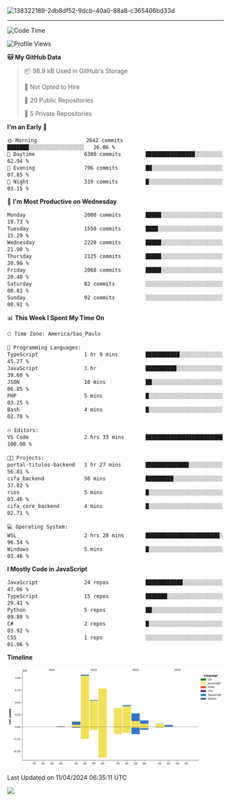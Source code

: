 
![138322189-2db8df52-9dcb-40a0-88a8-c365466bd33d](https://user-images.githubusercontent.com/89656623/214648213-d698ffe7-0c15-4728-8ac0-3e241011cc78.gif)

---

<!--START_SECTION:waka-->
![Code Time](http://img.shields.io/badge/Code%20Time-3%20hrs%203%20mins-blue)

![Profile Views](http://img.shields.io/badge/Profile%20Views-9-blue)

**🐱 My GitHub Data** 

> 📦 98.9 kB Used in GitHub's Storage 
 > 
> 🚫 Not Opted to Hire
 > 
> 📜 20 Public Repositories 
 > 
> 🔑 5 Private Repositories 
 > 
**I'm an Early 🐤** 

```text
🌞 Morning                2642 commits        ███████░░░░░░░░░░░░░░░░░░   26.06 % 
🌆 Daytime                6380 commits        ████████████████░░░░░░░░░   62.94 % 
🌃 Evening                796 commits         ██░░░░░░░░░░░░░░░░░░░░░░░   07.85 % 
🌙 Night                  319 commits         █░░░░░░░░░░░░░░░░░░░░░░░░   03.15 % 
```
📅 **I'm Most Productive on Wednesday** 

```text
Monday                   2000 commits        █████░░░░░░░░░░░░░░░░░░░░   19.73 % 
Tuesday                  1550 commits        ████░░░░░░░░░░░░░░░░░░░░░   15.29 % 
Wednesday                2220 commits        █████░░░░░░░░░░░░░░░░░░░░   21.90 % 
Thursday                 2125 commits        █████░░░░░░░░░░░░░░░░░░░░   20.96 % 
Friday                   2068 commits        █████░░░░░░░░░░░░░░░░░░░░   20.40 % 
Saturday                 82 commits          ░░░░░░░░░░░░░░░░░░░░░░░░░   00.81 % 
Sunday                   92 commits          ░░░░░░░░░░░░░░░░░░░░░░░░░   00.91 % 
```


📊 **This Week I Spent My Time On** 

```text
🕑︎ Time Zone: America/Sao_Paulo

💬 Programming Languages: 
TypeScript               1 hr 9 mins         ███████████░░░░░░░░░░░░░░   45.27 % 
JavaScript               1 hr                ██████████░░░░░░░░░░░░░░░   39.60 % 
JSON                     10 mins             ██░░░░░░░░░░░░░░░░░░░░░░░   06.85 % 
PHP                      5 mins              █░░░░░░░░░░░░░░░░░░░░░░░░   03.25 % 
Bash                     4 mins              █░░░░░░░░░░░░░░░░░░░░░░░░   02.78 % 

🔥 Editors: 
VS Code                  2 hrs 33 mins       █████████████████████████   100.00 % 

🐱‍💻 Projects: 
portal-titulos-backend   1 hr 27 mins        ██████████████░░░░░░░░░░░   56.81 % 
cifa_backend             56 mins             █████████░░░░░░░░░░░░░░░░   37.02 % 
rios                     5 mins              █░░░░░░░░░░░░░░░░░░░░░░░░   03.46 % 
cifa_core_backend        4 mins              █░░░░░░░░░░░░░░░░░░░░░░░░   02.71 % 

💻 Operating System: 
WSL                      2 hrs 28 mins       ████████████████████████░   96.54 % 
Windows                  5 mins              █░░░░░░░░░░░░░░░░░░░░░░░░   03.46 % 
```

**I Mostly Code in JavaScript** 

```text
JavaScript               24 repos            ████████████░░░░░░░░░░░░░   47.06 % 
TypeScript               15 repos            ███████░░░░░░░░░░░░░░░░░░   29.41 % 
Python                   5 repos             ██░░░░░░░░░░░░░░░░░░░░░░░   09.80 % 
C#                       2 repos             █░░░░░░░░░░░░░░░░░░░░░░░░   03.92 % 
CSS                      1 repo              ░░░░░░░░░░░░░░░░░░░░░░░░░   01.96 % 
```



**Timeline**

![Lines of Code chart](https://raw.githubusercontent.com/NatanB4/NatanB4/main/assets/bar_graph.png)


 Last Updated on 11/04/2024 06:35:11 UTC
<!--END_SECTION:waka-->
    
  <a href="mailto:natanbarbosa027@gmail.com"><img src="https://img.shields.io/badge/Gmail-D14836?style=for-the-badge&logo=gmail&logoColor=white" target="_blank"></a>

